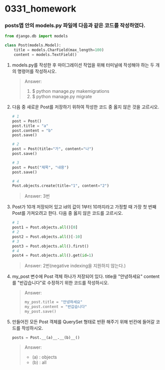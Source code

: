 # 0331_homework

### posts앱 안의 models.py 파일에 다음과 같은 코드를 작성하였다.

```python
from django.db import models

class Post(models.Model):
    title = models.CharField(max_length=100)
    content = models.TextField()
```

1. models.py를 작성한 후 마이그레이션 작업을 위해 터미널에 작성해야 하는 두 개의 명령어를 작성하시오.

   > Answer: 
   >
   > 1. $ python manage.py makemigrations
   > 2. $ python manage.py migrate

2. 다음 중 새로운 Post를 저장하기 위하여 작성한 코드 중 옳지 않은 것을 고르시오.

   ```python
   # 1
   post = Post()
   post.title = "a"
   post.content = "b"
   post.save()
   
   # 2
   post = Post(title="가", content="나")
   post.save()
   
   # 3
   post = Post("제목", "내용")
   post.save()
   
   # 4
   Post.objects.create(title="1", content="2")
   ```

   > Answer: 3번

3. Post가 10개 저장되어 있고 id의 값이 1부터 10까지라고 가정할 때 가장 첫 번째 Post를 가져오려고 한다. 다음 중 옳지 않은 코드를 고르시오.

   ```python
   # 1
   post1 = Post.objects.all()[0]
   # 2
   post2 = Post.objects.all()[-10]
   # 3
   post3 = Post.objects.all().first()
   # 4
   post4 = Post.objects.all().get(id=1)
   ```

   > Answer: 2번(negative indexing을 지원하지 않는다.)

4. my_post 변수에 Post 객체 하나가 저장되어 있다.
   title을 "안녕하세요" content를 "반갑습니다"로 수정하기 위한 코드를 작성하시오.

   > Answer:
   >
   > ```python
   > my_post.title = "안녕하세요"
   > my_post.content = "반갑습니다"
   > my_post.save()
   > ```

5. 만들어진 모든 Post 객체를 QuerySet 형태로 반환 해주기 위해 빈칸에 들어갈 코드를 작성하시오.

   ```python
   posts = Post.__(a)__.__(b)__()
   ```

   > Answer:
   >
   > - (a) : objects
   > - (b) : all